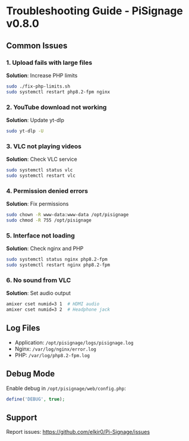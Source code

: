 # Troubleshooting Guide - PiSignage v0.8.0

## Common Issues

### 1. Upload fails with large files
**Solution**: Increase PHP limits
```bash
sudo ./fix-php-limits.sh
sudo systemctl restart php8.2-fpm nginx
```

### 2. YouTube download not working
**Solution**: Update yt-dlp
```bash
sudo yt-dlp -U
```

### 3. VLC not playing videos
**Solution**: Check VLC service
```bash
sudo systemctl status vlc
sudo systemctl restart vlc
```

### 4. Permission denied errors
**Solution**: Fix permissions
```bash
sudo chown -R www-data:www-data /opt/pisignage
sudo chmod -R 755 /opt/pisignage
```

### 5. Interface not loading
**Solution**: Check nginx and PHP
```bash
sudo systemctl status nginx php8.2-fpm
sudo systemctl restart nginx php8.2-fpm
```

### 6. No sound from VLC
**Solution**: Set audio output
```bash
amixer cset numid=3 1  # HDMI audio
amixer cset numid=3 2  # Headphone jack
```

## Log Files
- Application: `/opt/pisignage/logs/pisignage.log`
- Nginx: `/var/log/nginx/error.log`
- PHP: `/var/log/php8.2-fpm.log`

## Debug Mode
Enable debug in `/opt/pisignage/web/config.php`:
```php
define('DEBUG', true);
```

## Support
Report issues: https://github.com/elkir0/Pi-Signage/issues